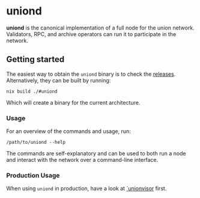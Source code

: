 # uniond

**uniond** is the canonical implementation of a full node for the union network. Validators, RPC, and archive operators can run it to participate in the network.

## Getting started

The easiest way to obtain the `uniond` binary is to check the [releases](https://github.com/unionfi/union/releases). Alternatively, they can be built by running:

```
nix build ./#uniond
```

Which will create a binary for the current architecture.

### Usage

For an overview of the commands and usage, run:

```
/path/to/uniond --help
```

The commands are self-explanatory and can be used to both run a node and interact with the network over a command-line interface.

### Production Usage

When using `uniond` in production, have a look at [`unionvisor](../unionvisor/README.md) first.
